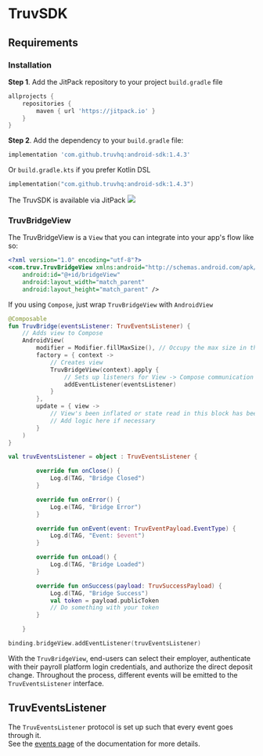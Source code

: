 # TruvSDK

## Requirements

### Installation

**Step 1**. Add the JitPack repository to your project ```build.gradle``` file

```groovy
allprojects {
    repositories {
        maven { url 'https://jitpack.io' }
    }
}
```

**Step 2**. Add the dependency to your ```build.gradle``` file:
  
``` groovy
implementation 'com.github.truvhq:android-sdk:1.4.3'
```

Or ```build.gradle.kts``` if you prefer Kotlin DSL

```kotlin
implementation("com.github.truvhq:android-sdk:1.4.3")
```

The TruvSDK is available via JitPack [![](https://jitpack.io/v/truvhq/android-sdk.svg)](https://jitpack.io/#truvhq/android-sdk)

### TruvBridgeView

The TruvBridgeView is a `View` that you can integrate into your app's flow like so:

```xml
<?xml version="1.0" encoding="utf-8"?>
<com.truv.TruvBridgeView xmlns:android="http://schemas.android.com/apk/res/android"
    android:id="@+id/bridgeView"
    android:layout_width="match_parent"
    android:layout_height="match_parent" />
```

If you using `Compose`, just wrap `TruvBridgeView` with `AndroidView`
```kotlin
@Composable
fun TruvBridge(eventsListener: TruvEventsListener) {
    // Adds view to Compose
    AndroidView(
        modifier = Modifier.fillMaxSize(), // Occupy the max size in the Compose UI tree
        factory = { context ->
            // Creates view
            TruvBridgeView(context).apply {
                // Sets up listeners for View -> Compose communication
                addEventListener(eventsListener)
            }
        },
        update = { view ->
            // View's been inflated or state read in this block has been updated
            // Add logic here if necessary
        }
    )
}
```

```kotlin
val truvEventsListener = object : TruvEventsListener {

        override fun onClose() {
            Log.d(TAG, "Bridge Closed")
        }

        override fun onError() {
            Log.e(TAG, "Bridge Error")
        }

        override fun onEvent(event: TruvEventPayload.EventType) {
            Log.d(TAG, "Event: $event")
        }

        override fun onLoad() {
            Log.d(TAG, "Bridge Loaded")
        }

        override fun onSuccess(payload: TruvSuccessPayload) {
            Log.d(TAG, "Bridge Success")
            val token = payload.publicToken
            // Do something with your token
        }

    }

binding.bridgeView.addEventListener(truvEventsListener)
```

With the `TruvBridgeView`, end-users can select their employer, authenticate with their payroll platform login credentials, and authorize the direct deposit change. Throughout the process, different events will be emitted to the `TruvEventsListener` interface.

## TruvEventsListener

The `TruvEventsListener` protocol is set up such that every event goes through it.   
See the [events page](https://docs.truv.com/docs/events) of the documentation for more details.
